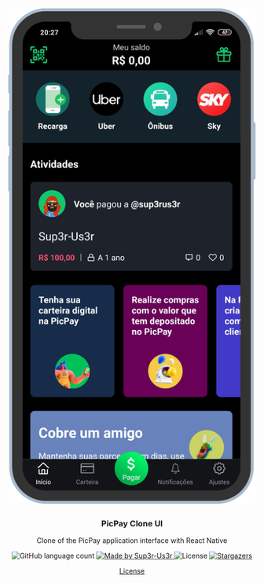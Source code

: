<h1 align="center">
  <img alt="PicPay clone Interface" src="https://raw.githubusercontent.com/Sup3r-Us3r/picpay-clone/master/src/images/picpaycloneapp.png" />
</h1>

<h3 align="center">PicPay Clone UI</h3>

<p align="center">Clone of the PicPay application interface with React Native
</p>

<p align="center">
  <img alt="GitHub language count" src="https://img.shields.io/github/languages/count/Sup3r-Us3r/picpay-clone?color=%2304D361">

  <a href="https://github.com/Sup3r-Us3r">
    <img alt="Made by Sup3r-Us3r" src="https://img.shields.io/badge/made%20by-Sup3r%20Us3r-%2304D361">
  </a>

  <img alt="License" src="https://img.shields.io/badge/license-MIT-%2304D361">

  <a href="https://github.com/Sup3r-Us3r/picpay-clone/stargazers">
    <img alt="Stargazers" src="https://img.shields.io/github/stars/Sup3r-Us3r/picpay-clone?style=social">
  </a>
</p>

<p align="center">
  <a href="https://github.com/Sup3r-Us3r/picpay-clone/blob/master/LICENSE" target="_blank">License</a>
</p>
